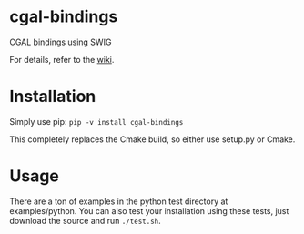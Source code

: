 
# cgal-bindings
CGAL bindings using SWIG

For details, refer to the [wiki](https://github.com/CGAL/cgal-swig-bindings/wiki).

# Installation
Simply use pip:
`pip -v install cgal-bindings`

This completely replaces the Cmake build, so either use setup.py or Cmake. 

# Usage
There are a ton of examples in the python test directory at examples/python. You can also test your installation using these tests, just download the source and run `./test.sh`. 
